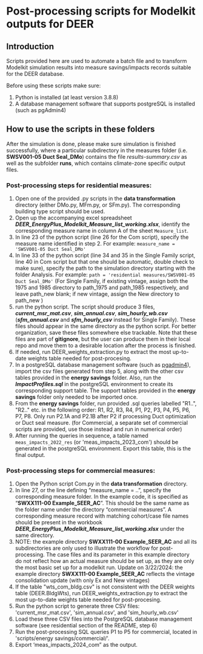 # Post-processing scripts for Modelkit outputs for DEER

## Introduction
Scripts provided here are used to automate a batch file and to transform Modelkit simulation results into measure savings/impacts records suitable for the DEER database. 

Before using these scripts make sure:
1. Python is installed (at least version 3.8.8)
2. A database management software that supports postgreSQL is installed (such as pgAdmin4)

## How to use the scripts in these folders
After the simulation is done, please make sure simulation is finished successfully, where a particular subdirectory in the measures folder (i.e. **SWSV001-05 Duct Seal_DMo**) contains the file _results-summary.csv_ as well as the subfolder **runs**, which contains climate-zone specific output files.

### Post-processing steps for residential measures:
1. Open one of the provided .py scripts in the **data transformation** directory (either DMo.py, MFm.py, or SFm.py). The corresponding building type script should be used.
2. Open up the accompanying excel spreadsheet ***DEER_EnergyPlus_Modelkit_Measure_list_working.xlsx***, identify the corresponding measure name in column A of the sheet `Measure_list`.
3. In line 23 of the python script (line 26 for the Com script), specify the measure name identified in step 2. For example: `measure_name = 'SWSV001-05 Duct Seal_DMo'`
4. In line 33 of the python script (line 34 and 35 in the Single Family script, line 40 in Com script but that one should be automatic, double check to make sure), specify the path to the simulation directory starting with the folder Analysis. For example: `path = 'residential measures/SWSV001-05 Duct Seal_DMo'` (For Single Family, if existing vintage, assign both the 1975 and 1985 directory to path_1975 and path_1985 respectively, and leave path_new blank; if new vintage, assign the New directory to path_new ) 
5. run the python script. The script should produce 3 files, ***current_msr_mat.csv***, ***sim_annual.csv***, ***sim_hourly_wb.csv*** (***sfm_annual.csv*** and ***sfm_hourly_csv*** instead for Single Family). These files should appear in the same directory as the python script. For better organization, save these files somewhere else trackable. Note that these files are part of **gitignore**, but the user can produce them in their local repo and move them to a desirable location after the process is finished.
6. If needed, run DEER_weights_extraction.py to extract the most up-to-date weights table needed for post-procesing.
7. In a postgreSQL database management software (such as [pgadmin4](https://www.pgadmin.org/download/)), import the csv files generated from step 5, along with the other csv tables provided in the **energy savings** folder. Also, run the ***ImpactProfiles.sql*** in the postgreSQL environment to create its corresponding support table. The support tables provided in the **energy savings** folder only needed to be imported once.
8. From the **energy savings** folder, run provided .sql queries labelled "R1..", "R2.." etc. in the following order: R1, R2, R3, R4, P1, P2, P3, P4, P5, P6, P7, P8. Only run P2.1A and P2.1B after P2 if processing Duct optimization or Duct seal measure. (for Commercial, a separate set of commercial scripts are provided, use those instead and run in numerical order)
9. After running the queries in sequence, a table named `meas_impacts_2022_res` (or 'meas_impacts_2023_com') should be generated in the postgreSQL environment. Export this table, this is the final output.

### Post-processing steps for commercial measures:
1. Open the Python script Com.py in the **data transformation** directory.
2. In line 27, or the line defining “measure_name = ..”, specify the corresponding measure folder. In the example code, it is specified as “**SWXX111-00 Example_SEER_AC**”. This should be the same name as the folder name under the directory “commercial measures”. A corresponding measure record with matching cohort/case file names should be present in the workbook ***DEER_EnergyPlus_Modelkit_Measure_list_working.xlsx*** under the same directory.
3. 
   NOTE: the example directory **SWXX111-00 Example_SEER_AC** and all its subdirectories are only used to illustrate the workflow for post-processing. The case files and its parameter in this example directory do not reflect how an actual measure should be set up, as they are only the most basic set up for a modelkit run.
   Update on 3/22/2024: the example directory **SWXX111-00 Example_SEER_AC** reflects the vintage consolidation update (with only Ex and New vintages)
5. If the table "wts_com_bldg.csv" is not consistent with the DEER weights table (DEER.BldgWts), run DEER_weights_extraction.py to extract the most up-to-date weights table needed for post-procesing.
6.	Run the python script to generate three CSV files: 'current_msr_mat.csv', 'sim_annual.csv', and 'sim_hourly_wb.csv'
7.	Load these three CSV files into the PostgreSQL database management software (see residential section of the README, step 6)
8.	Run the post-processing SQL queries P1 to P5 for commercial, located in 'scripts/energy savings/commercial/'.
9.	Export ‘meas_impacts_2024_com” as the output.
